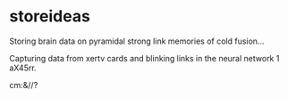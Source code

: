 # storeideas
Storing brain data on pyramidal strong link memories of cold fusion...

Capturing data from xertv cards and blinking links in the neural network 1 aX45rr.

cm:&//?
